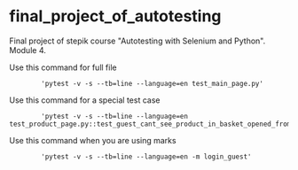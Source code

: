 # final_project_of_autotesting
Final project of stepik course "Autotesting with Selenium and Python". Module 4.

Use this command for full file

            'pytest -v -s --tb=line --language=en test_main_page.py'

Use this command for a special test case

            'pytest -v -s --tb=line --language=en test_product_page.py::test_guest_cant_see_product_in_basket_opened_from_product_page'

Use this command when you are using marks

            'pytest -v -s --tb=line --language=en -m login_guest'